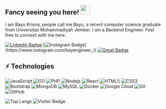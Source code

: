 ## Fancy seeing you here! <img src="https://raw.githubusercontent.com/aemmadi/aemmadi/master/wave.gif" width="30">

I am Bayu Krisna, people call me Bayu, a recent computer science graduate from Universitas Muhammadiyah Jember. I am a Backend Engineer. Feel free to connect with me here: 

[![Linkedin Badge](https://img.shields.io/badge/-bayukrisna-blue?style=flat-square&logo=Linkedin&logoColor=white&link=https://www.linkedin.com/in/bayu-krisna-a38a10229/)](https://www.linkedin.com/in/bayu-krisna-a38a10229/)
[![Instagram Badge](https://img.shields.io/badge/-baykrisna_-purple?style=flat-square&logo=instagram&logoColor=white&link=[https://www.instagram.com/baykrisna_/](https://www.instagram.com/baykrisna_/))](https://www.instagram.com/bayengineer_/)
[![Gmail Badge](https://img.shields.io/badge/-bayurollins.87@gmail.com-c14438?style=flat-square&logo=Gmail&logoColor=white&link=mailto:bayurollins.87@gmail.com)](mailto:bayurollins.87@gmail.com)

## ⚡ Technologies

![JavaScript](https://img.shields.io/badge/-JavaScript-black?style=flat-square&logo=javascript)
![GO](https://img.shields.io/badge/-golang-black?style=flat-square&logo=go)
![PHP](https://img.shields.io/badge/-PHP-black?style=flat-square&logo=php)
![Nodejs](https://img.shields.io/badge/-Nodejs-black?style=flat-square&logo=Node.js)
![React](https://img.shields.io/badge/-React-black?style=flat-square&logo=react)
![HTML5](https://img.shields.io/badge/-HTML5-E34F26?style=flat-square&logo=html5&logoColor=white)
![CSS3](https://img.shields.io/badge/-CSS3-1572B6?style=flat-square&logo=css3)
![Bootstrap](https://img.shields.io/badge/-Bootstrap-563D7C?style=flat-square&logo=bootstrap)
![MongoDB](https://img.shields.io/badge/-MongoDB-black?style=flat-square&logo=mongodb)
![MySQL](https://img.shields.io/badge/-MySQL-black?style=flat-square&logo=mysql)
![Docker](https://img.shields.io/badge/-Docker-black?style=flat-square&logo=docker)
![Google Cloud](https://img.shields.io/badge/Google%20Cloud-black?style=flat-square&logo=google-cloud)
![Git](https://img.shields.io/badge/-Git-black?style=flat-square&logo=git)
![GitHub](https://img.shields.io/badge/-GitHub-181717?style=flat-square&logo=github)

![Top Langs](https://github-readme-stats.vercel.app/api/top-langs/?username=bayeng&hide=TeX&layout=compact)
![Visitor Badge](https://visitor-badge.laobi.icu/badge?page_id=bayeng.bayeng)
